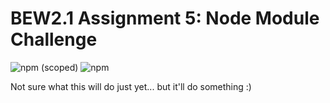# BEW2.1 Assignment 5: Node Module Challenge

![npm (scoped)](https://img.shields.io/npm/v/@shah-a/node-module-challenge?style=for-the-badge)
![npm](https://img.shields.io/npm/dt/@shah-a/node-module-challenge?style=for-the-badge)

Not sure what this will do just yet... but it'll do something :)
